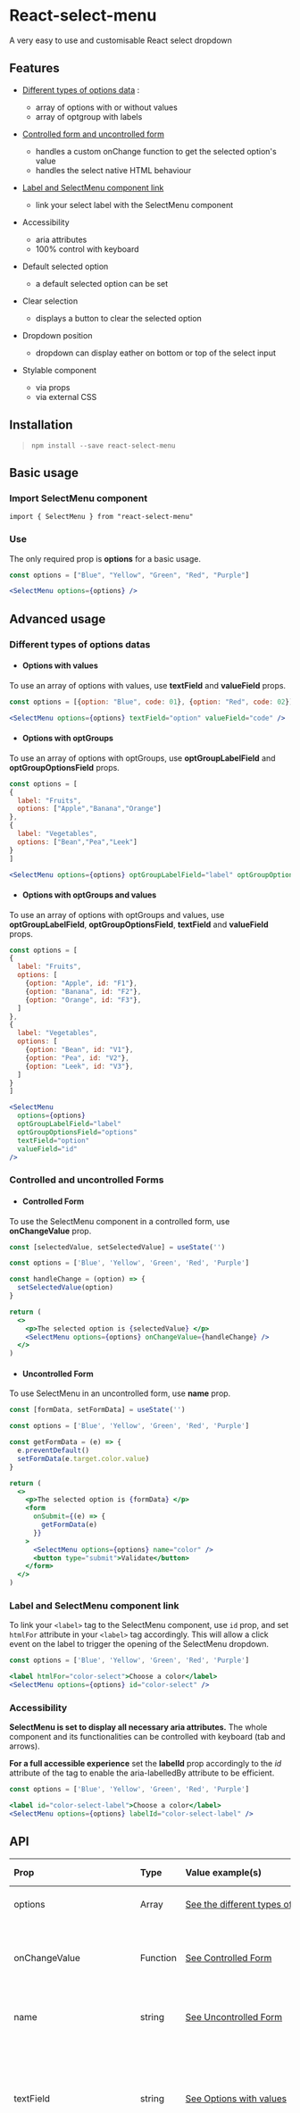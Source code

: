 # React-select-menu

A very easy to use and customisable React select dropdown

## Features

- [Different types of options data](###-different-types-of-options-datas) :

  - array of options with or without values
  - array of optgroup with labels

- [Controlled form and uncontrolled form](###-controlled-and-uncontrolled-forms)

  - handles a custom onChange function to get the selected option's value
  - handles the select native HTML behaviour

- [Label and SelectMenu component link](###-label-and-selectmenu-component-link)

  - link your select label with the SelectMenu component

- Accessibility

  - aria attributes
  - 100% control with keyboard

- Default selected option

  - a default selected option can be set

- Clear selection

  - displays a button to clear the selected option

- Dropdown position

  - dropdown can display eather on bottom or top of the select input

- Stylable component
  - via props
  - via external CSS

## Installation

> `npm install --save react-select-menu`

## Basic usage

### Import SelectMenu component

`import { SelectMenu } from "react-select-menu"`

### Use

The only required prop is **options** for a basic usage.

```jsx
const options = ["Blue", "Yellow", "Green", "Red", "Purple"]

<SelectMenu options={options} />
```

## Advanced usage

### Different types of options datas

- #### Options with values

To use an array of options with values, use **textField** and **valueField** props.

```jsx
const options = [{option: "Blue", code: 01}, {option: "Red", code: 02}]

<SelectMenu options={options} textField="option" valueField="code" />
```

- #### Options with optGroups

To use an array of options with optGroups, use **optGroupLabelField** and **optGroupOptionsField** props.

```jsx
const options = [
{
  label: "Fruits",
  options: ["Apple","Banana","Orange"]
},
{
  label: "Vegetables",
  options: ["Bean","Pea","Leek"]
}
]

<SelectMenu options={options} optGroupLabelField="label" optGroupOptionsField="options" />
```

- #### Options with optGroups and values

To use an array of options with optGroups and values, use **optGroupLabelField**, **optGroupOptionsField**, **textField** and **valueField** props.

```jsx
const options = [
{
  label: "Fruits",
  options: [
    {option: "Apple", id: "F1"},
    {option: "Banana", id: "F2"},
    {option: "Orange", id: "F3"},
  ]
},
{
  label: "Vegetables",
  options: [
    {option: "Bean", id: "V1"},
    {option: "Pea", id: "V2"},
    {option: "Leek", id: "V3"},
  ]
}
]

<SelectMenu
  options={options}
  optGroupLabelField="label"
  optGroupOptionsField="options"
  textField="option"
  valueField="id"
/>
```

### Controlled and uncontrolled Forms

- #### Controlled Form

To use the SelectMenu component in a controlled form, use **onChangeValue** prop.

```jsx
const [selectedValue, setSelectedValue] = useState('')

const options = ['Blue', 'Yellow', 'Green', 'Red', 'Purple']

const handleChange = (option) => {
  setSelectedValue(option)
}

return (
  <>
    <p>The selected option is {selectedValue} </p>
    <SelectMenu options={options} onChangeValue={handleChange} />
  </>
)
```

- #### Uncontrolled Form

To use SelectMenu in an uncontrolled form, use **name** prop.

```jsx
const [formData, setFormData] = useState('')

const options = ['Blue', 'Yellow', 'Green', 'Red', 'Purple']

const getFormData = (e) => {
  e.preventDefault()
  setFormData(e.target.color.value)
}

return (
  <>
    <p>The selected option is {formData} </p>
    <form
      onSubmit={(e) => {
        getFormData(e)
      }}
    >
      <SelectMenu options={options} name="color" />
      <button type="submit">Validate</button>
    </form>
  </>
)
```

### Label and SelectMenu component link

To link your `<label>` tag to the SelectMenu component, use `id` prop, and set `htmlFor` attribute in your `<label>` tag accordingly.
This will allow a click event on the label to trigger the opening of the SelectMenu dropdown.

```jsx
const options = ['Blue', 'Yellow', 'Green', 'Red', 'Purple']

<label htmlFor="color-select">Choose a color</label>
<SelectMenu options={options} id="color-select" />

```

### Accessibility

**SelectMenu is set to display all necessary aria attributes.**
The whole component and its functionalities can be controlled with keyboard (tab and arrows).

**For a full accessible experience** set the **labelId** prop accordingly to the _id_ attribute of the <label> tag to enable the aria-labelledBy attribute to be efficient.

```jsx
const options = ['Blue', 'Yellow', 'Green', 'Red', 'Purple']

<label id="color-select-label">Choose a color</label>
<SelectMenu options={options} labelId="color-select-label" />

```

## API

| Prop                      | Type     | Value example(s)                                                                   | Default value                                                                                        | Description                                                                                                                                                                                             |
| :------------------------ | :------- | :--------------------------------------------------------------------------------- | :--------------------------------------------------------------------------------------------------- | :------------------------------------------------------------------------------------------------------------------------------------------------------------------------------------------------------ |
| options                   | Array    | [See the different types of options data](###-different-types-of-options-datas)    | options is required                                                                                  | Array of options to display in the dropdown menu.                                                                                                                                                       |
| onChangeValue             | Function | [See Controlled Form](####-controlled-form)                                        | null                                                                                                 | Callback function triggered when an option is selected. The returned value is the selected option's value.                                                                                              |
| name                      | string   | [See Uncontrolled Form](####-uncontrolled-form)                                    | _none_                                                                                               | Gives a name attribute to the input that will stock the value of the selected option.                                                                                                                   |
| textField                 | string   | [See Options with values](####-options-with-values)                                | _none_                                                                                               | The property name in the options array for the option's text to display. Use if the value option is different from the the text option.</br>**NOTE: textField prop must be used with valueField prop.** |
| valueField                | string   | [See Options with values](####-options-with-values)                                | _none_                                                                                               | The property name in the options array for the option's value. Use if the value option is different from the the text option.</br>**NOTE: textField prop must be used with valueField prop.**           |
| optGroupLabelField        | string   | [See Options with optGroups](####-options-with-optGroups)                          | _none_                                                                                               | The property name in the options array for the optGroup label.</br>**NOTE: optGroupLabelField prop must be used with optGroupOptionsField prop.**                                                       |
| optGroupOptionsField      | string   | [See Options with optGroups](####-options-with-optGroups)                          | _none_                                                                                               | The property name in the options array for the optGroup options.</br>**NOTE: optGroupLabelField prop must be used with optGroupOptionsField prop.**                                                     |
| id                        | string   | [See Label and SelectMenu component link](###-label-and-selectmenu-component-link) | a unique id generated by the component                                                               | Gives a custom id attribute to the input that stocks the selected option value.                                                                                                                         |
| labelId                   | string   | [See Accessibility](###-accessibility)                                             | Enables the input's aria-labelledBy attribute that stocks the selected option value to be efficient. |
| defaultSelectedOption     | string   | "text_of_the_option_to_select_by_default"</br>or "first" for first option          | undefined                                                                                            | Sets a default selected option.                                                                                                                                                                         |
| maxWidth                  | string   | "200px"</br>"50%"...                                                               | "250px"                                                                                              | Gives the max-width css property for the whole component.                                                                                                                                               |
| border                    | string   | "unset" for no border</br>"2px solid blue" any custom css                          | "1px solid #2b2b2b"                                                                                  | Sets the border css property for the whole component.                                                                                                                                                   |
| borderRadius              | string   | "unset" for no border-radius</br>"10px" any custom css                             | "4px"                                                                                                | Sets the border-radius for the component.                                                                                                                                                               |
| containerMargin           | string   | Any valid CSS margin value (e.g., "10px", "1em", "0 auto")                         | "0"                                                                                                  | Defines the margin around the component.                                                                                                                                                                |
| boxShadow                 | string   | "unset" for no shadow</br>"4px 4px 10px black" any custom css                      | "4px 4px 10px rgba(0, 0, 0, 0.4)"                                                                    | Sets the box-shadow of the component.                                                                                                                                                                   |
| boxShadowOnOpen           | boolean  | `true` = shadow only when dropdown is open</br>`false` = shadow always visible     | `false`                                                                                              | Defines if the shadow appears only when the dropdown is open.                                                                                                                                           |
| colorOnFocus              | string   | "none" for no color on focus</br>"default" for browser default</br>Custom color    | "default"                                                                                            | Defines the focus color behavior.                                                                                                                                                                       |
| inputHeight               | string   | Any valid CSS height value (e.g., "40px", "auto", "unset")                         | "unset"                                                                                              | Sets the height of the select input.                                                                                                                                                                    |
| inputBackground           | string   | Any valid CSS background value                                                     | "#d5d5d5"                                                                                            | Defines the background of the input.                                                                                                                                                                    |
| inputTextColor            | string   | Any valid CSS color                                                                | "inherit"                                                                                            | Sets the text color inside the input.                                                                                                                                                                   |
| inputVerticalPadding      | string   | Any valid CSS padding value                                                        | "8px"                                                                                                | Sets the vertical padding inside the input.                                                                                                                                                             |
| inputHorizontalPadding    | string   | Any valid CSS padding value                                                        | "10px"                                                                                               | Sets the horizontal padding inside the input.                                                                                                                                                           |
| inputFontSize             | string   | Any valid CSS font-size value (e.g., "14px", "1rem")                               | "16px"                                                                                               | Defines the font size of the text inside the input.                                                                                                                                                     |
| dropdownBackground        | string   | Any valid CSS background value                                                     | "white"                                                                                              | Sets the background of the dropdown menu.                                                                                                                                                               |
| dropdownMaxHeight         | string   | Any valid CSS max-height value (e.g., "300px", "unset")                            | "unset"                                                                                              | Defines the maximum height of the dropdown menu.                                                                                                                                                        |
| dropdownVerticalPadding   | string   | Any valid CSS padding value                                                        | "8px"                                                                                                | Sets the vertical padding inside the dropdown.                                                                                                                                                          |
| dropdownPosition          | string   | "bottom" or "top"                                                                  | "bottom"                                                                                             | Defines whether the dropdown opens above or below the input.                                                                                                                                            |
| optionTextColor           | string   | Any valid CSS color                                                                | "inherit"                                                                                            | Sets the text color of options in the dropdown.                                                                                                                                                         |
| hoveredOptionBackground   | string   | Any valid CSS background value                                                     | "#484848"                                                                                            | Defines the background of a hovered option.                                                                                                                                                             |
| hoveredOptionTextColor    | string   | Any valid CSS color                                                                | "white"                                                                                              | Defines the text color of a hovered option.                                                                                                                                                             |
| optionVerticalPadding     | string   | Any valid CSS padding value                                                        | "4px"                                                                                                | Sets the vertical padding of options.                                                                                                                                                                   |
| optionHorizontalPadding   | string   | Any valid CSS padding value                                                        | "14px"                                                                                               | Sets the horizontal padding of options.                                                                                                                                                                 |
| optionFontSize            | string   | Any valid CSS font-size value                                                      | "14px"                                                                                               | Defines the font size of options.                                                                                                                                                                       |
| optGroupLabelTextColor    | string   | Any valid CSS color                                                                | "inherit"                                                                                            | Sets the text color of optgroup labels.                                                                                                                                                                 |
| optGroupLabelFontSize     | string   | Any valid CSS font-size value                                                      | "16px"                                                                                               | Defines the font size of optgroup labels.                                                                                                                                                               |
| optGroupVerticalPadding   | string   | Any valid CSS padding value                                                        | "4px"                                                                                                | Sets the vertical padding of optgroup labels.                                                                                                                                                           |
| optGroupHorizontalPadding | string   | Any valid CSS padding value                                                        | "10px"                                                                                               | Sets the horizontal padding of optgroup labels.                                                                                                                                                         |
| optGroupMarginTop         | string   | Any valid CSS margin value                                                         | "2px"                                                                                                | Defines the top margin of optgroup labels.                                                                                                                                                              |

## License

MIT

## Author

Zafle
